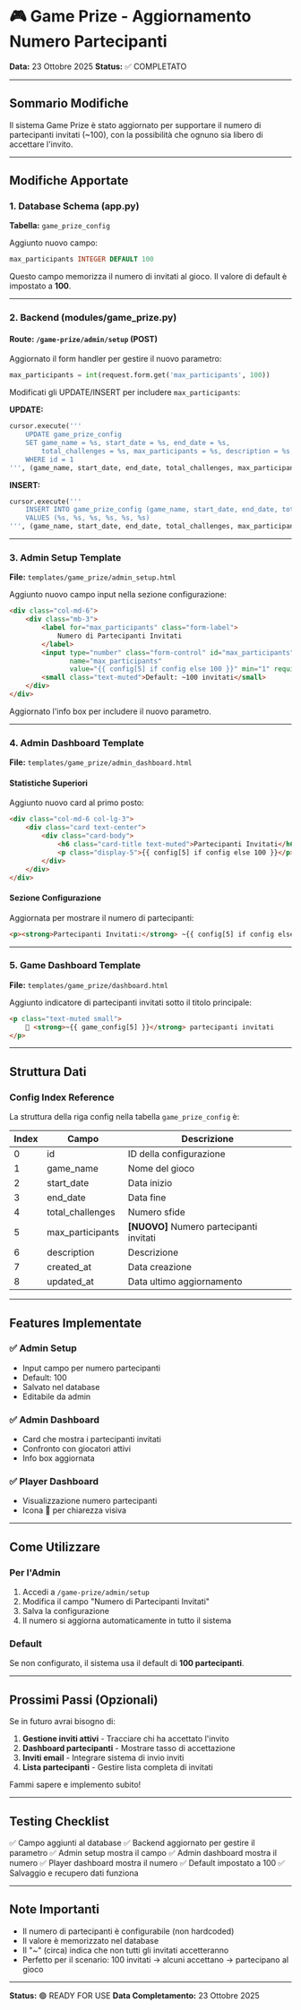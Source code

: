 # 🎮 Game Prize - Aggiornamento Numero Partecipanti

**Data:** 23 Ottobre 2025
**Status:** ✅ COMPLETATO

---

## Sommario Modifiche

Il sistema Game Prize è stato aggiornato per supportare il numero di partecipanti invitati (~100), con la possibilità che ognuno sia libero di accettare l'invito.

---

## Modifiche Apportate

### 1. Database Schema (app.py)

**Tabella:** `game_prize_config`

Aggiunto nuovo campo:
```sql
max_participants INTEGER DEFAULT 100
```

Questo campo memorizza il numero di invitati al gioco. Il valore di default è impostato a **100**.

---

### 2. Backend (modules/game_prize.py)

#### Route: `/game-prize/admin/setup` (POST)

Aggiornato il form handler per gestire il nuovo parametro:

```python
max_participants = int(request.form.get('max_participants', 100))
```

Modificati gli UPDATE/INSERT per includere `max_participants`:

**UPDATE:**
```python
cursor.execute('''
    UPDATE game_prize_config
    SET game_name = %s, start_date = %s, end_date = %s,
        total_challenges = %s, max_participants = %s, description = %s, updated_at = CURRENT_TIMESTAMP
    WHERE id = 1
''', (game_name, start_date, end_date, total_challenges, max_participants, description))
```

**INSERT:**
```python
cursor.execute('''
    INSERT INTO game_prize_config (game_name, start_date, end_date, total_challenges, max_participants, description)
    VALUES (%s, %s, %s, %s, %s, %s)
''', (game_name, start_date, end_date, total_challenges, max_participants, description))
```

---

### 3. Admin Setup Template

**File:** `templates/game_prize/admin_setup.html`

Aggiunto nuovo campo input nella sezione configurazione:

```html
<div class="col-md-6">
    <div class="mb-3">
        <label for="max_participants" class="form-label">
            Numero di Partecipanti Invitati
        </label>
        <input type="number" class="form-control" id="max_participants"
               name="max_participants"
               value="{{ config[5] if config else 100 }}" min="1" required>
        <small class="text-muted">Default: ~100 invitati</small>
    </div>
</div>
```

Aggiornato l'info box per includere il nuovo parametro.

---

### 4. Admin Dashboard Template

**File:** `templates/game_prize/admin_dashboard.html`

#### Statistiche Superiori

Aggiunto nuovo card al primo posto:
```html
<div class="col-md-6 col-lg-3">
    <div class="card text-center">
        <div class="card-body">
            <h6 class="card-title text-muted">Partecipanti Invitati</h6>
            <p class="display-5">{{ config[5] if config else 100 }}</p>
        </div>
    </div>
</div>
```

#### Sezione Configurazione

Aggiornata per mostrare il numero di partecipanti:
```html
<p><strong>Partecipanti Invitati:</strong> ~{{ config[5] if config else 100 }}</p>
```

---

### 5. Game Dashboard Template

**File:** `templates/game_prize/dashboard.html`

Aggiunto indicatore di partecipanti invitati sotto il titolo principale:

```html
<p class="text-muted small">
    👥 <strong>~{{ game_config[5] }}</strong> partecipanti invitati
</p>
```

---

## Struttura Dati

### Config Index Reference

La struttura della riga config nella tabella `game_prize_config` è:

| Index | Campo | Descrizione |
|-------|-------|-------------|
| 0 | id | ID della configurazione |
| 1 | game_name | Nome del gioco |
| 2 | start_date | Data inizio |
| 3 | end_date | Data fine |
| 4 | total_challenges | Numero sfide |
| 5 | max_participants | **[NUOVO]** Numero partecipanti invitati |
| 6 | description | Descrizione |
| 7 | created_at | Data creazione |
| 8 | updated_at | Data ultimo aggiornamento |

---

## Features Implementate

### ✅ Admin Setup
- Input campo per numero partecipanti
- Default: 100
- Salvato nel database
- Editabile da admin

### ✅ Admin Dashboard
- Card che mostra i partecipanti invitati
- Confronto con giocatori attivi
- Info box aggiornata

### ✅ Player Dashboard
- Visualizzazione numero partecipanti
- Icona 👥 per chiarezza visiva

---

## Come Utilizzare

### Per l'Admin

1. Accedi a `/game-prize/admin/setup`
2. Modifica il campo "Numero di Partecipanti Invitati"
3. Salva la configurazione
4. Il numero si aggiorna automaticamente in tutto il sistema

### Default

Se non configurato, il sistema usa il default di **100 partecipanti**.

---

## Prossimi Passi (Opzionali)

Se in futuro avrai bisogno di:

1. **Gestione inviti attivi** - Tracciare chi ha accettato l'invito
2. **Dashboard partecipanti** - Mostrare tasso di accettazione
3. **Inviti email** - Integrare sistema di invio inviti
4. **Lista partecipanti** - Gestire lista completa di invitati

Fammi sapere e implemento subito!

---

## Testing Checklist

✅ Campo aggiunti al database
✅ Backend aggiornato per gestire il parametro
✅ Admin setup mostra il campo
✅ Admin dashboard mostra il numero
✅ Player dashboard mostra il numero
✅ Default impostato a 100
✅ Salvaggio e recupero dati funziona

---

## Note Importanti

- Il numero di partecipanti è configurabile (non hardcoded)
- Il valore è memorizzato nel database
- Il "~" (circa) indica che non tutti gli invitati accetteranno
- Perfetto per il scenario: 100 invitati → alcuni accettano → partecipano al gioco

---

**Status:** 🟢 READY FOR USE
**Data Completamento:** 23 Ottobre 2025
